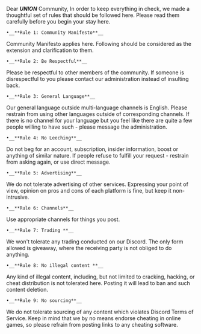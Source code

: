Dear ***UNION*** Community,
In order to keep everything in check, we made a thoughtful set of rules that should be followed here. Please read them carefully before you begin your stay here.

    •__**Rule 1: Community Manifesto**__
Community Manifesto applies here. Following should be considered as the extension and clarification to them.

    •__**Rule 2: Be Respectful**__
Please be respectful to other members of the community. If someone is disrespectful to you please contact our administration instead of insulting back.

    •__**Rule 3: General Language**__
Our general language outside multi-language channels is English. Please restrain from using other languages outside of corresponding channels. If there is no channel for your language but you feel like there are quite a few people willing to have such - please message the administration.

    •__**Rule 4: No Leeching**__
Do not beg for an account, subscription, insider information, boost or anything of similar nature. If people refuse to fulfill your request - restrain from asking again, or use direct message.

    •__**Rule 5: Advertising**__
We do not tolerate advertising of other services. Expressing your point of view, opinion on pros and cons of each platform is fine, but keep it non-intrusive.

    •__**Rule 6: Channels**__
Use appropriate channels for things you post.

    •__**Rule 7: Trading **__
We won't tolerate any trading conducted on our Discord. The only form allowed is giveaway, where the receiving party is not obliged to do anything.

    •__**Rule 8: No illegal content **__
Any kind of illegal content, including, but not limited to cracking, hacking, or cheat distribution is not tolerated here. Posting it will lead to ban and such content deletion.

    •__**Rule 9: No sourcing**__
We do not tolerate sourcing of any content which violates Discord Terms of Service. Keep in mind that we by no means endorse cheating in online games, so please refrain from posting links to any cheating software.